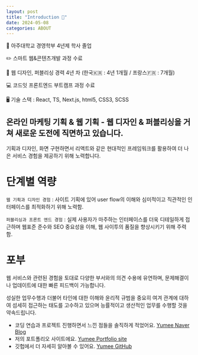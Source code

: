 ```yaml
---
layout: post
title: "Introduction 🙂"
date: 2024-05-08
categories: ABOUT
---
```


📖 아주대학교 경영학부 4년제 학사 졸업

✏️ 스마트 웹&콘텐츠개발 과정 수료

🏢 웹 디자인, 퍼블리싱 경력 4년 차 (한국🇰🇷 : 4년 1개월 / 프랑스🇫🇷 : 7개월)

💻 코드잇 프론트엔드 부트캠프 과정 수료

🖥️ 기술 스택 : React, TS, Next.js, html5, CSS3, SCSS

## 온라인 마케팅 기획 & 웹 기획 - 웹 디자인 & 퍼블리싱을 거쳐 새로운 도전에 직면하고 있습니다.

기획과 디자인, 화면 구현하면서 리액트와 같은 현대적인 프레임워크를 활용하여 더 나은 서비스 경험을 제공하기 위해 노력합니다.

# 단계별 역량

`웹 기획과 디자인 경험` : 사이트 기획에 있어 user flow의 이해와 심미적이고 직관적인 인터페이스를 최적화하기 위해 노력함.

`퍼블리싱과 프론트 엔드 경험` : 실제 사용자가 마주하는 인터페이스를 더욱 디테일하게 접근하며 웹표준 준수와 SEO 중요성을 이해, 웹 사이투의 품질을 향상시키기 위해 주력함.

# 포부

웹 서비스와 관련된 경험을 토대로 다양한 부서와의 의견 수용에 유연하며, 문제해결이나 업데이트에 대한 빠른 피드백이 가능합니다.

성실한 업무수행과 더불어 타인에 대한 이해와 윤리적 규범을 중요히 여겨 관계에 대하여 섬세히 접근하는 태도를 고수하고 있으며 능률적이고 생산적인 업무를 수행할 것을 약속드립니다.

- 코딩 연습과 프로젝트 진행하면서 느낀 점들을 솔직하게 적었어요. [Yumee Naver Blog]
- 저의 포트폴리오 사이트에요. [Yumee Portfolio site]
- 깃헙에서 더 자세히 알아볼 수 있어요. [Yumee GitHub]

[Yumee Naver Blog]: https://blog.naver.com/hello_world_yum
[Yumee Portfolio site]: https://github.com/jekyll/jekyll
[Yumee GitHub]: https://github.com/yumi-kim-0827
